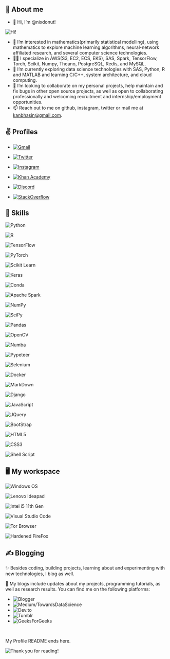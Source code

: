 ## :book: About me
- 👋 Hi, I’m @nixdonut!

![Hi!](https://c.tenor.com/_iS_j2iYJK4AAAAM/quby-quby-chan.gif)
- 👀 I’m interested in mathematics(primarily statistical modelling), using mathematics to explore machine learning algorithms, neural-network affiliated research, and several computer science technologies.
- 👨‍💻 I specialize in AWS(S3, EC2, ECS, EKS), SAS, Spark, TensorFlow, Torch, Scikit, Numpy, Theano, PostgreSQL, Redis, and MySQL.
- 🌱 I’m currently exploring data science technologies with SAS, Python, R and MATLAB and learning C/C++, system architecture, and cloud computing.
- 💞️ I’m looking to collaborate on my personal projects, help maintain and fix bugs in other open source projects, as well as open to collaborating professionally and welcoming recruitment and internship/employment opportunities.
- 📫 Reach out to me on github, instagram, twitter or mail me at kanbhasin@gmail.com.

## ✌ Profiles

* [
![Gmail](https://camo.githubusercontent.com/571384769c09e0c66b45e39b5be70f68f552db3e2b2311bc2064f0d4a9f5983b/68747470733a2f2f696d672e736869656c64732e696f2f62616467652f476d61696c2d4431343833363f7374796c653d666f722d7468652d6261646765266c6f676f3d676d61696c266c6f676f436f6c6f723d7768697465)
](mailto:kanbhasin@gmail.com?subject=Hi%2C%20I'm%20from%20github!&body=Hi!)

* [
![Twitter](https://camo.githubusercontent.com/5d03c86f6a75f7cbe80d135d9162fbf6dc46a31253cf30a8e9bb8279b4d574d3/68747470733a2f2f696d672e736869656c64732e696f2f62616467652f547769747465722d3144413146323f7374796c653d666f722d7468652d6261646765266c6f676f3d74776974746572266c6f676f436f6c6f723d7768697465)
](https://twitter.com/kanav_bhasin)

* [
![Instagram](https://camo.githubusercontent.com/b3d4671768bd0f9b6c8f410a25a96e0c5a4d135208d8910461e986f97e7985ab/68747470733a2f2f696d672e736869656c64732e696f2f62616467652f496e7374616772616d2d4534343035463f7374796c653d666f722d7468652d6261646765266c6f676f3d696e7374616772616d266c6f676f436f6c6f723d7768697465)
](https://www.instagram.com/bleeplogger/)

* [
![Khan Academy](https://img.shields.io/badge/Khan%20Academy-14BF96?style=for-the-badge&logo=Khan%20Academy&logoColor=white)
](http://www.khanacademy.org/profile/Kanav80)

* [
![Discord](https://img.shields.io/badge/Discord-5865F2?style=for-the-badge&logo=discord&logoColor=white)
](https://discordapp.com/users/811895895461199912/)

* [
![StackOverflow](https://img.shields.io/badge/Stack_Overflow-FE7A16?style=for-the-badge&logo=stack-overflow&logoColor=white)
](https://stackoverflow.com/users/18738608/unix-doughnut)

## 🎯 Skills

![Python](https://img.shields.io/badge/Python-FFD43B?style=for-the-badge&logo=python&logoColor=blue)

![R](https://img.shields.io/badge/R-276DC3?style=for-the-badge&logo=r&logoColor=white)

![TensorFlow](https://img.shields.io/badge/TensorFlow-FF6F00?style=for-the-badge&logo=TensorFlow&logoColor=white)

![PyTorch](https://img.shields.io/badge/PyTorch-EE4C2C?style=for-the-badge&logo=PyTorch&logoColor=white)

![Scikit Learn](https://img.shields.io/badge/scikit_learn-F7931E?style=for-the-badge&logo=scikit-learn&logoColor=white)

![Keras](https://img.shields.io/badge/Keras-D00000?style=for-the-badge&logo=Keras&logoColor=white)

![Conda](https://img.shields.io/badge/conda-342B029.svg?&style=for-the-badge&logo=anaconda&logoColor=white)

![Apache Spark](https://img.shields.io/badge/Apache_Spark-FFFFFF?style=for-the-badge&logo=apachespark&logoColor=#E35A16)

![NumPy](https://img.shields.io/badge/Numpy-777BB4?style=for-the-badge&logo=numpy&logoColor=white)

![SciPy](https://img.shields.io/badge/SciPy-654FF0?style=for-the-badge&logo=SciPy&logoColor=white)

![Pandas](https://img.shields.io/badge/Pandas-2C2D72?style=for-the-badge&logo=pandas&logoColor=white)

![OpenCV](https://img.shields.io/badge/OpenCV-27338e?style=for-the-badge&logo=OpenCV&logoColor=white)

![Numba](https://img.shields.io/badge/Numba-00A3E0?style=for-the-badge&logo=Numba&logoColor=white)

![Pypeteer](https://img.shields.io/badge/Pyppeteer-40B5A4?style=for-the-badge&logo=Puppeteer&logoColor=white)

![Selenium](https://img.shields.io/badge/Selenium-43B02A?style=for-the-badge&logo=Selenium&logoColor=white)

![Docker](https://img.shields.io/badge/Docker-2CA5E0?style=for-the-badge&logo=docker&logoColor=white)

![MarkDown](https://img.shields.io/badge/Markdown-000000?style=for-the-badge&logo=markdown&logoColor=white)

![Django](https://img.shields.io/badge/Django-092E20?style=for-the-badge&logo=django&logoColor=green)

![JavaScript](https://img.shields.io/badge/JavaScript-323330?style=for-the-badge&logo=javascript&logoColor=F7DF1E)

![JQuery](https://img.shields.io/badge/jQuery-0769AD?style=for-the-badge&logo=jquery&logoColor=white)

![BootStrap](https://img.shields.io/badge/Bootstrap-563D7C?style=for-the-badge&logo=bootstrap&logoColor=white)

![HTML5](https://img.shields.io/badge/HTML5-E34F26?style=for-the-badge&logo=html5&logoColor=white)

![CSS3](https://img.shields.io/badge/CSS3-1572B6?style=for-the-badge&logo=css3&logoColor=white)

![Shell Script](https://img.shields.io/badge/Shell_Script-121011?style=for-the-badge&logo=gnu-bash&logoColor=white)

## 🖥️ My workspace
![Windows OS](https://camo.githubusercontent.com/41281b9a32f13ac5b9d41ed9bae12c0de662f948f9bf59fd19df354fe49af146/68747470733a2f2f696d672e736869656c64732e696f2f62616467652f57696e646f77732d3030373844363f7374796c653d666f722d7468652d6261646765266c6f676f3d77696e646f7773266c6f676f436f6c6f723d7768697465)

![Lenovo Ideapad](https://camo.githubusercontent.com/7a0f7e72da81d59beea443e02d092742c9bb4d62233fb3b7b4c090fb254ac799/68747470733a2f2f696d672e736869656c64732e696f2f62616467652f6c656e6f766f2d6c6170746f702d4532323331413f7374796c653d666f722d7468652d6261646765266c6f676f3d6c656e6f766f266c6f676f436f6c6f723d7768697465)

![Intel i5 11th Gen](https://camo.githubusercontent.com/171baaa1a9a5bfe0dc77a07fa122d7640030c956493aed97ec826070e342f0d5/68747470733a2f2f696d672e736869656c64732e696f2f62616467652f496e74656c2d436f72655f69352d2d313074682d3030373143353f7374796c653d666f722d7468652d6261646765266c6f676f3d696e74656c266c6f676f436f6c6f723d7768697465)

![Visual Studio Code](https://img.shields.io/badge/Visual_Studio_Code-0078D4?style=for-the-badge&logo=visual%20studio%20code&logoColor=white)

![Tor Browser](https://img.shields.io/badge/Tor_Browser-7D4698?style=for-the-badge&logo=Tor-Browser&logoColor=white)

![Hardened FireFox](https://img.shields.io/badge/Hardened_FireFox-FF7139?style=for-the-badge&logo=Firefox-Browser&logoColor=white)

## ✍ Blogging
✨ Besides coding, building projects, learning about and experimenting with new technologies, I blog as well. 

👨 My blogs include updates about my projects, programming tutorials, as well as research results. You can find me on the following platforms:
- ![Blogger](https://img.shields.io/badge/Blogger-FF5722?style=for-the-badge&logo=blogger&logoColor=white)
- ![Medium/TowardsDataScience](https://img.shields.io/badge/Medium-12100E?style=for-the-badge&logo=medium&logoColor=white)
- ![Dev.to](https://img.shields.io/badge/dev.to-0A0A0A?style=for-the-badge&logo=devdotto&logoColor=white)
- ![Tumblr](https://img.shields.io/badge/Tumblr-%2336465D.svg?&style=for-the-badge&logo=Tumblr&logoColor=white)
- ![GeeksForGeeks](https://img.shields.io/badge/GeeksforGeeks-298D46?style=for-the-badge&logo=geeksforgeeks&logoColor=white)

<br>

My Profile README ends here.

![Thank you for reading!](https://user-images.githubusercontent.com/95039994/163686184-dac98ff3-28c0-475b-866e-89c1dc2ec29d.png)
